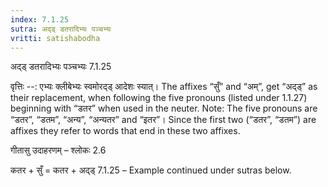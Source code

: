 ```yaml
---
index: 7.1.25
sutra: अद्ड् डतरादिभ्यः पञ्चभ्यः
vritti: satishabodha
---
```



 अद्ड् डतरादिभ्यः पञ्चभ्यः 7.1.25 


वृत्तिः --: एभ्यः क्लीबेभ्यः स्वमोरद्ड् आदेशः स्यात्। The affixes “सुँ” and “अम्”, get “अद्ड्” as their replacement, when following the five pronouns (listed under 1.1.27) beginning with “डतर” when used in the neuter. Note: The five pronouns are “डतर”, “डतम”, “अन्य”, “अन्यतर” and “इतर”।  Since the first two (“डतर”, “डतम”) are affixes they refer to words that end in these two affixes. 


गीतासु उदाहरणम् – श्लोकः 2.6 


कतर + सुँ = कतर + अद्ड् 7.1.25 – Example continued under sutras below. 


